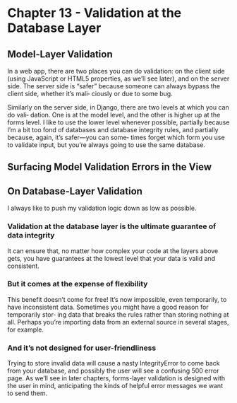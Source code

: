 # Chapter 13 - Validation at the Database Layer

## Model-Layer Validation

In a web app, there are two places you can do validation: on the client side (using JavaScript or HTML5 properties, as we’ll see later), and on the server side. The server side is “safer” because someone can always bypass the client side, whether it’s mali‐ ciously or due to some bug.

Similarly on the server side, in Django, there are two levels at which you can do vali‐ dation. One is at the model level, and the other is higher up at the forms level. I like to use the lower level whenever possible, partially because I’m a bit too fond of databases and database integrity rules, and partially because, again, it’s safer—you can some‐ times forget which form you use to validate input, but you’re always going to use the same database.

## Surfacing Model Validation Errors in the View

## On Database-Layer Validation

I always like to push my validation logic down as low as possible.

### Validation at the database layer is the ultimate guarantee of data integrity
It can ensure that, no matter how complex your code at the layers above gets, you have guarantees at the lowest level that your data is valid and consistent.

### But it comes at the expense of flexibility
This benefit doesn’t come for free! It’s now impossible, even temporarily, to have inconsistent data. Sometimes you might have a good reason for temporarily stor‐ ing data that breaks the rules rather than storing nothing at all. Perhaps you’re importing data from an external source in several stages, for example.

### And it’s not designed for user-friendliness
Trying to store invalid data will cause a nasty IntegrityError to come back from your database, and possibly the user will see a confusing 500 error page. As we’ll see in later chapters, forms-layer validation is designed with the user in mind, anticipating the kinds of helpful error messages we want to send them.
